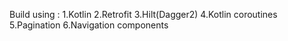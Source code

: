 Build using :
1.Kotlin
2.Retrofit
3.Hilt(Dagger2)
4.Kotlin coroutines
5.Pagination
6.Navigation components
